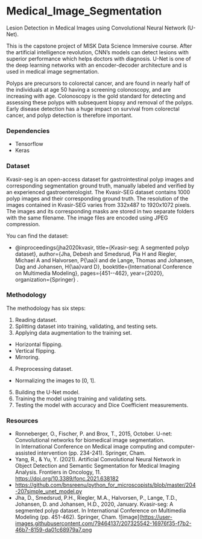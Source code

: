 # Medical_Image_Segmentation

Lesion Detection in Medical Images using Convolutional Neural Network (U-Net).

This is the capstone project of MISK Data Science Immersive course.
After the artificial intelligence revolution, CNN’s models can detect lesions with superior performance which helps doctors with diagnosis. U-Net is one of the deep learning networks with an encoder-decoder architecture and is used in medical image segmentation.

Polyps are precursors to colorectal cancer, and are found in nearly half of the individuals at age 50 having a screening colonoscopy, and are increasing with age. Colonoscopy is the gold standard for detecting and assessing these polyps with subsequent biopsy and removal of the polyps. Early disease detection has a huge impact on survival from colorectal cancer, and polyp detection is therefore important.

### Dependencies
* Tensorflow
* Keras

### Dataset
Kvasir-seg is an open-access dataset for gastrointestinal polyp images and corresponding segmentation ground truth, manually labeled and verified by an experienced gastroenterologist.
The Kvasir-SEG dataset contains 1000 polyp images and their corresponding ground truth.
The resolution of the images contained in Kvasir-SEG varies from 332x487 to 1920x1072 pixels.
The images and its corresponding masks are stored in two separate folders with the same filename.
The image files are encoded using JPEG compression.

You can find the dataset:
* @inproceedings{jha2020kvasir, title={Kvasir-seg: A segmented polyp dataset}, author={Jha, Debesh and Smedsrud, Pia H and Riegler, Michael A and Halvorsen, P{\aa}l and de Lange, Thomas and Johansen, Dag and Johansen, H{\aa}vard D}, booktitle={International Conference on Multimedia Modeling}, pages={451--462}, year={2020}, organization={Springer} .

### Methodology
The methodology has six steps:
1. Reading dataset.
2. Splitting dataset into training, validating, and testing sets.
3. Applying data augmentation to the training set.
* Horizontal flipping.
* Vertical flipping.
* Mirroring.
4. Preprocessing dataset. 
* Normalizing the images to [0, 1].
5. Building the U-Net model.
6. Training the model using training and validating sets.
7. Testing the model with accuracy and Dice Coefficient measurements.

### Resources
* Ronneberger, O., Fischer, P. and Brox, T., 2015, October. U-net: Convolutional networks for biomedical image segmentation. In International Conference on Medical image computing and computer-assisted intervention (pp. 234-241). Springer, Cham.
* Yang, R., & Yu, Y. (2021). Artificial Convolutional Neural Network in Object Detection and Semantic Segmentation for Medical Imaging Analysis. Frontiers in Oncology, 11. https://doi.org/10.3389/fonc.2021.638182
* https://github.com/bnsreenu/python_for_microscopists/blob/master/204-207simple_unet_model.py
* Jha, D., Smedsrud, P.H., Riegler, M.A., Halvorsen, P., Lange, T.D., Johansen, D. and Johansen, H.D., 2020, January. Kvasir-seg: A segmented polyp dataset. In International Conference on Multimedia Modeling (pp. 451-462). Springer, Cham.
![image](https://user-images.githubusercontent.com/79464137/207325542-16976f35-f7b2-46b7-8159-da01c68979a7.png
